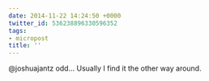 ```yaml
---
date: 2014-11-22 14:24:50 +0000
twitter_id: 536238896330596352
tags:
- micropost
title: ''
---
```


@joshuajantz odd… Usually I find it the other way around.
